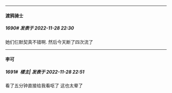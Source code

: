 

*****

####  渡鸦骑士  
##### 1690#       发表于 2022-11-28 22:30

她们仨默契真不错啊.
然后今天断了四次流了



*****

####  李可  
##### 1691#         楼主| 发表于 2022-11-28 22:51

看了五分钟直接给我看呕了 这也太晕了


